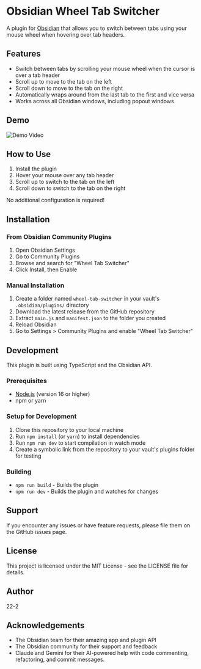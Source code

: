 # Obsidian Wheel Tab Switcher

A plugin for [Obsidian](https://obsidian.md) that allows you to switch between tabs using your mouse wheel when hovering over tab headers.

## Features

- Switch between tabs by scrolling your mouse wheel when the cursor is over a tab header
- Scroll up to move to the tab on the left
- Scroll down to move to the tab on the right
- Automatically wraps around from the last tab to the first and vice versa
- Works across all Obsidian windows, including popout windows

## Demo

![Demo Video](https://media.githubusercontent.com/media/22-2/wheel-tab-switcher/refs/heads/main/assets/demo.gif?raw=true)

## How to Use

1. Install the plugin
2. Hover your mouse over any tab header
3. Scroll up to switch to the tab on the left
4. Scroll down to switch to the tab on the right

No additional configuration is required!

## Installation

### From Obsidian Community Plugins

1. Open Obsidian Settings
2. Go to Community Plugins
3. Browse and search for "Wheel Tab Switcher"
4. Click Install, then Enable

### Manual Installation

1. Create a folder named `wheel-tab-switcher` in your vault's `.obsidian/plugins/` directory
2. Download the latest release from the GitHub repository
3. Extract `main.js` and `manifest.json` to the folder you created
4. Reload Obsidian
5. Go to Settings > Community Plugins and enable "Wheel Tab Switcher"

## Development

This plugin is built using TypeScript and the Obsidian API.

### Prerequisites

- [Node.js](https://nodejs.org/) (version 16 or higher)
- npm or yarn

### Setup for Development

1. Clone this repository to your local machine
2. Run `npm install` (or `yarn`) to install dependencies
3. Run `npm run dev` to start compilation in watch mode
4. Create a symbolic link from the repository to your vault's plugins folder for testing

### Building

- `npm run build` - Builds the plugin
- `npm run dev` - Builds the plugin and watches for changes

## Support

If you encounter any issues or have feature requests, please file them on the GitHub issues page.

## License

This project is licensed under the MIT License - see the LICENSE file for details.

## Author

22-2

## Acknowledgements

- The Obsidian team for their amazing app and plugin API
- The Obsidian community for their support and feedback
- Claude and Gemini for their AI-powered help with code commenting, refactoring, and commit messages.
